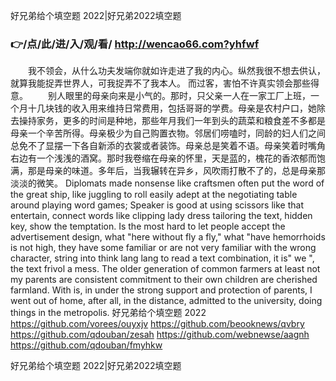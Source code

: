 
好兄弟给个填空题 2022|好兄弟2022填空题





### 👉/点/此/进/入/观/看/ http://wencao66.com?yhfwf




　　我不领会，从什么功夫发端你就如许走进了我的内心。纵然我很不想去供认，就算我能捉弄世界人，可我捉弄不了我本人。
而过客，害怕不许真实领会那些得意。
　　别人眼里的母亲向来是小气的。那时，只父亲一人在一家工厂上班，一个月十几块钱的收入用来维持日常费用，包括哥哥的学费。母亲是农村户口，她除去操持家务，更多的时间是种地，那些年月我们一年到头的蔬菜和粮食差不多都是母亲一个辛苦所得。母亲极少为自己购置衣物。邻居们唠嗑时，同龄的妇人们之间总免不了显摆一下各自新添的衣裳或者装饰。母亲总是笑着不语。母亲笑着时嘴角右边有一个浅浅的酒窝。那时我卷缩在母亲的怀里，天是蓝的，槐花的香浓郁而饱满，那是母亲的味道。多年后，当我辗转在异乡，风吹雨打散不了的，总是母亲那淡淡的微笑。
Diplomats made nonsense like craftsmen often put the word of the great ship, like juggling to roll easily adept at the negotiating table around playing word games;
Speaker is good at using scissors like that entertain, connect words like clipping lady dress tailoring the text, hidden key, show the temptation.
Is the most hard to let people accept the advertisement design, what "here without fly a fly," what "have hemorrhoids is not high, they have some familiar or are not very familiar with the wrong character, string into think lang lang to read a text combination, it is" we ", the text frivol a mess.
The older generation of common farmers at least not my parents are consistent commitment to their own children are cherished farmland.
With is, in under the strong support and protection of parents, I went out of home, after all, in the distance, admitted to the university, doing things in the metropolis.
好兄弟给个填空题 2022 https://github.com/vorees/ouyxjv
https://github.com/beooknews/qvbry
https://github.com/qdouban/zesah
https://github.com/webnewse/aagnh
https://github.com/qdouban/fmyhkw





好兄弟给个填空题 2022|好兄弟2022填空题
